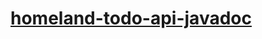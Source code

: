 # [homeland-todo-api-javadoc](https://be-odisee-2020-2021-2ti-ddf-team-4.github.io/homeland-todo-api-javadoc/)
